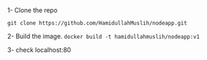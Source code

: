 1- Clone the repo

`git clone https://github.com/HamidullahMuslih/nodeapp.git`

2- Build the image.
`docker build -t hamidullahmuslih/nodeapp:v1`

3- check localhost:80
